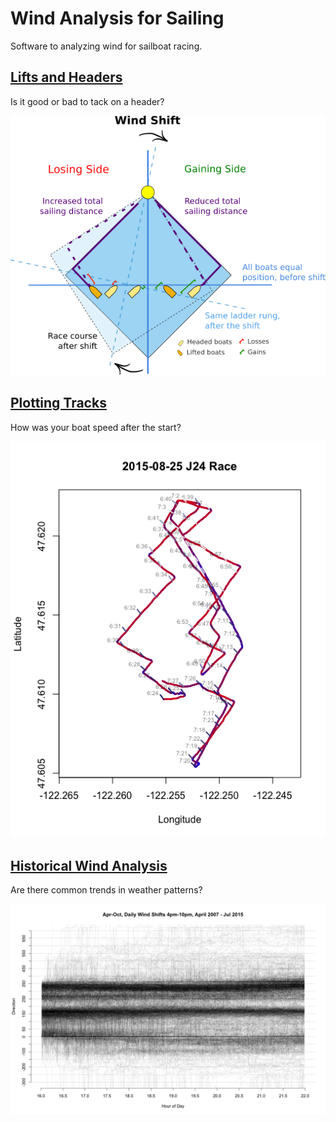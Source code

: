 # Wind Analysis for Sailing
Software to analyzing wind for sailboat racing.


## [Lifts and Headers](lifts-and-headers/README.md) 

Is it good or bad to tack on a header?

![Sailboat lifts and headers](lifts-and-headers/graphics/leverage-shift.png)


## [Plotting Tracks](plotting-tracks/README.md)

How was your boat speed after the start?

![Race Plot](plotting-tracks/reports/2015-08-25-j24-race1.png)


## [Historical Wind Analysis](historical-wind/README.md)

Are there common trends in weather patterns?

![Historical Wind](historical-wind/findings/daily-wind-shifts-apr-oct.png)

